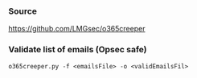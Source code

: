 ### Source
https://github.com/LMGsec/o365creeper  

### Validate list of emails (Opsec safe)
```
o365creeper.py -f <emailsFile> -o <validEmailsFil>
```

